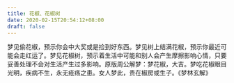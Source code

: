 ```yaml
---
title: 花椒、花椒树
date: 2020-02-15T20:54:12+08:00
draft: false
---
```


梦见偷花椒，预示你会中大奖或是捡到好东西。梦见树上结满花椒，预示你最近可能会走红运了。梦见花椒树，预示着生活中可能和别人会产生摩擦影响心情，只要妥善处理不会对生活产生过多影响。原版周公解梦：梦花椒，大吉。梦吃花椒眼目光明，疾病不生，永无疮疡之患。女人梦此，贵在椒房或生子。《梦林玄解》